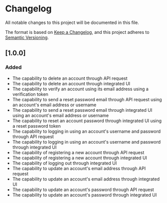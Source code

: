 # Changelog

All notable changes to this project will be documented in this file.

The format is based on [Keep a Changelog](https://keepachangelog.com/en/1.1.0/),
and this project adheres to [Semantic Versioning](https://semver.org/spec/v2.0.0.html).

## [1.0.0]

### Added

- The capability to delete an account through API request
- The capability to delete an account through integrated UI
- The capability to verify an account using its email address
  using a verification token
- The capability to send a reset password email through API request
  using an account's email address or username
- The capability to send a reset password email through integrated UI
  using an account's email address or username
- The capability to reset an account password through integrated UI
  using a reset password token
- The capability to logging in using an account's username and password
  through API request
- The capability to logging in using an account's username and password
  through integrated UI
- The capability of registering a new account
  through API request
- The capability of registering a new account
  through integrated UI
- The capability of logging out
  through integrated UI
- The capability to update an account's email address
  through API request
- The capability to update an account's email address
  through integrated UI
- The capability to update an account's password
  through API request
- The capability to update an account's password
  through integrated UI
